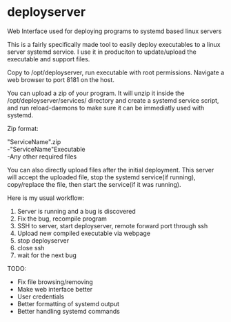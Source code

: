 # deployserver
Web Interface used for deploying programs to systemd based linux servers

This is a fairly specifically made tool to easily deploy executables to a linux server systemd service.  I use it in produciton to update/upload the executable and support files.


Copy to /opt/deployserver, run executable with root permissions.  Navigate a web browser to port 8181 on the host.

You can upload a zip of your program.  It will unzip it inside the /opt/deployserver/services/<ServiceName> directory and create a systemd service script, and run reload-daemons to make sure it can be immediatly used with systemd.

Zip format:

"ServiceName".zip<br>
-"ServiceName"Executable<br>
-Any other required files

You can also directly upload files after the initial deployment.  This server will accept the uploaded file, stop the systemd service(if running), copy/replace the file, then start the service(if it was running).


Here is my usual workflow:

1. Server is running and a bug is discovered
2. Fix the bug, recompile program
3. SSH to server, start deployserver, remote forward port through ssh
4. Upload new compiled executable via webpage
5. stop deployserver
6. close ssh
7. wait for the next bug

TODO:
- Fix file browsing/removing
- Make web interface better
- User credentials
- Better formatting of systemd output
- Better handling systemd commands
